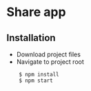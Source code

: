 # Share app

## Installation
* Download project files
* Navigate to project root
```
    $ npm install
    $ npm start
```
